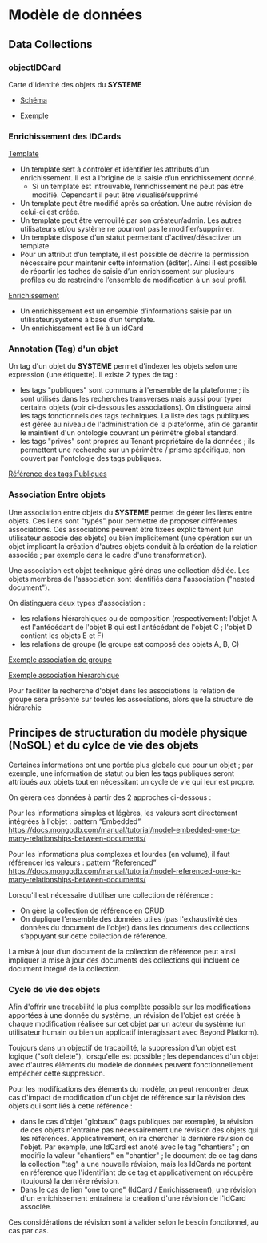 # Modèle de données

## Data Collections

### objectIDCard

Carte d'identité des objets du **SYSTEME**

- [Schéma](./schemas/0801.ObjectIDCard.json)

- [Exemple](./schemas/0801.ObjectIDCardexample.json)

### Enrichissement des IDCards

[Template](./schemas/0802.Enrichment_Template.schema.json)

- Un template sert à contrôler et identifier les attributs d’un enrichissement. Il est à l’origine de la saisie d’un enrichissement donné.
  - Si un template est introuvable, l’enrichissement ne peut pas être modifié. Cependant il peut être visualisé/supprimé
- Un template peut être modifié après sa création. Une autre révision de celui-ci est créée.
- Un template peut être verrouillé par son créateur/admin. Les autres utilisateurs et/ou système ne pourront pas le modifier/supprimer.
- Un template dispose d’un statut permettant d'activer/désactiver un template
- Pour un attribut d’un template, il est possible de décrire la permission nécessaire pour maintenir cette information (éditer). Ainsi il est possible de répartir les taches de saisie d’un enrichissement sur plusieurs profiles ou de restreindre l’ensemble de modification à un seul profil.

[Enrichissement](./schemas/0802.Enrichment.schema.json)

- Un enrichissement est un ensemble d’informations saisie par un utilisateur/systeme à base d’un template.
- Un enrichissement est lié à un idCard

### Annotation (Tag) d'un objet

Un tag d'un objet du **SYSTEME** permet d'indexer les objets selon une expression (une étiquette).
Il existe 2 types de tag :

- les tags "publiques" sont communs à l'ensemble de la plateforme ; ils sont utilisés dans les recherches transverses mais aussi pour typer certains objets (voir ci-dessous les associations). On distinguera ainsi les tags fonctionnels des tags techniques. La liste des tags publiques est gérée au niveau de l'administration de la plateforme, afin de garantir le maintient d'un ontologie couvrant un périmètre global standard.
- les tags "privés" sont propres au Tenant propriétaire de la données ; ils permettent une recherche sur un périmètre / prisme spécifique, non couvert par l'ontologie des tags publiques.

[Référence des tags Publiques](./schemas/0803.Tag.Reference.schema.json)

### Association Entre objets

Une association entre objets du **SYSTEME** permet de gérer les liens entre objets.
Ces liens sont "typés" pour permettre de proposer différentes associations.
Ces associations peuvent être fixées explicitement (un utilisateur associe des objets) ou bien implicitement (une opération sur un objet implicant la création d'autres objets conduit à la création de la relation associée ; par exemple dans le cadre d'une transformation).

Une association est objet technique géré dnas une collection dédiée.
Les objets membres de l'association sont identifiés dans l'association ("nested document").

On distinguera deux types d'association :

- les relations hiérarchiques ou de composition (respectivement:  l'objet A est l'antécédant de l'objet B qui est l'antécédant de l'objet C ; l'objet D contient les objets E et F)
- les relations de groupe (le groupe est composé des objets A, B, C)

[Exemple association de groupe](./schemas/0804.Association.group-example.json)

[Exemple association hierarchique](./schemas/0804.Association.hierarchy-example.json)

Pour faciliter la recherche d'objet dans les associations la relation de groupe sera présente sur toutes les associations, alors que la structure de hiérarchie

## Principes de structuration du modèle physique (NoSQL) et du cylce de vie des objets

Certaines informations ont une portée plus globale que pour un objet ; par exemple, une information de statut ou bien les tags publiques seront attribués aux objets tout en nécessitant un cycle de vie qui leur est propre.

On gèrera ces données à partir des 2 approches ci-dessous :

Pour les informations simples et légères, les valeurs sont directement intégrées à l'objet : pattern “Embedded”
<https://docs.mongodb.com/manual/tutorial/model-embedded-one-to-many-relationships-between-documents/>

Pour les informations plus complexes et lourdes (en volume), il faut référencer les valeurs : pattern “Referenced”
<https://docs.mongodb.com/manual/tutorial/model-referenced-one-to-many-relationships-between-documents/>

Lorsqu'il est nécessaire d’utiliser une collection de référence :

- On gère la collection de référence en CRUD
- On duplique l’ensemble des données utiles (pas l'exhaustivité des données du document de l'objet) dans les documents des collections s’appuyant sur cette collection de référence.

La mise à jour d’un document de la collection de référence peut ainsi impliquer la mise à jour des documents des collections qui incluent ce document intégré de la collection.

### Cycle de vie des objets

Afin d'offrir une tracabilité la plus complète possible sur les modifications apportées à une donnée du système, un révision de l'objet est créée à chaque modification réalisée sur cet objet par un acteur du système (un utilisateur humain ou bien un applicatif interagissant avec Beyond Platform).

Toujours dans un objectif de tracabilité, la suppression d'un objet est logique ("soft delete"), lorsqu'elle est possible ; les dépendances d'un objet avec d'autres éléments du modèle de données peuvent fonctionnellement empêcher cette suppression.

Pour les modifications des éléments du modèle, on peut rencontrer deux cas d'impact de modification d'un objet de référence sur la révision des objets qui sont liés à cette référence :

- dans le cas d'objet "globaux" (tags publiques par exemple), la révision de ces objets n'entraine pas nécessairement une révision des objets qui les références. Applicativement, on ira chercher la dernière révision de l'objet. Par exemple, une IdCard est anoté avec le tag "chantiers" ; on modifie la valeur "chantiers" en "chantier" ; le document de ce tag dans la collection "tag" a une nouvelle révision, mais les IdCards ne portent en référence que l'identifiant de ce tag et applicativement on récupère (toujours) la dernière révision.
- Dans le cas de lien "one to one" (IdCard / Enrichissement), une révision d'un enrichissement entrainera la création d'une révision de l'IdCard associée.

Ces considérations de révision sont à valider selon le besoin fonctionnel, au cas par cas.
